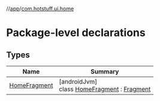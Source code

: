 //[app](../../index.md)/[com.hotstuff.ui.home](index.md)

# Package-level declarations

## Types

| Name | Summary |
|---|---|
| [HomeFragment](-home-fragment/index.md) | [androidJvm]<br>class [HomeFragment](-home-fragment/index.md) : [Fragment](https://developer.android.com/reference/kotlin/androidx/fragment/app/Fragment.html) |
